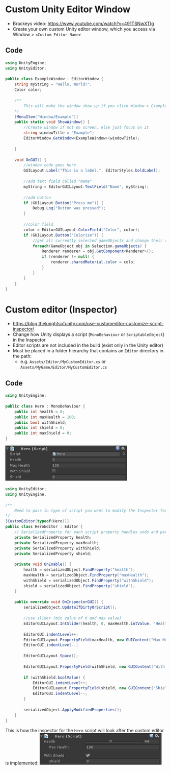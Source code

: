 # Custom Unity Editor Window
- Brackeys video: https://www.youtube.com/watch?v=491TSNwXTIg
- Create your own custom Unity editor window, which you access via Window > `<Custom Editor Name>`
## Code
```c#
using UnityEngine;
using UnityEditor;

public class ExampleWindow : EditorWindow {
    string myString = "Hello, World!";
    Color color;

    /**
        This will make the window show up if you click Window > Example in the Unity editor 
    */
    [MenuItem("Window/Example")]
    public static void ShowWindow() {
        //Create window if not on screen, else just focus on it 
        string windowTitle = "Example";
        EditorWindow.GetWindow<ExampleWindow>(windowTitle);

    }

    void OnGUI() {
        //window code goes here
        GUILayout.Label("This is a label.", EditorStyles.boldLabel);

        //add text field called "Name"
        myString = EditorGUILayout.TextField("Name", myString);

        //add button
        if (GUILayout.Button("Press me")) {
            Debug.Log("Button was pressed");
        }

        //color field
        color = EditorGUILayout.ColorField("Color", color);
        if (GUILayout.Button("Colorize")) {
            //get all currently selected gameObjects and change their color to the color field
            foreach(GameObject obj in Selection.gameObjects) {
                Renderer renderer = obj.GetComponent<Renderer>();
                if (renderer != null) {
                    renderer.sharedMaterial.color = colo;
                }
            }
        }
    }
}
```

# Custom editor (Inspector)
- https://blog.theknightsofunity.com/use-customeditor-customize-script-inspector/
- Change how Unity displays a script (`MonoBehaviour` or `ScriptableObject`) in the Inspector
- Editor scripts are not included in the build (exist only in the Unity editor)
- Must be placed in a folder hierarchy that contains an `Editor` directory in the path:
    - e.g. `Assets/Editor/MyCustomEditor.cs` or `Assets/MyGame/Editor/MyCustomEditor.cs`

## Code
```c#
using UnityEngine;
 
public class Hero : MonoBehaviour {
    public int health = 0;
    public int maxHealth = 100;
    public bool withShield;
    public int shield = 0;
    public int maxShield = 0;
}
```
![How inspector looks by default](images/UnityEditor/before.png)

```c#
using UnityEditor;
using UnityEngine;
 
/**
    Need to pass in type of script you want to modify the Inspector for 
*/
[CustomEditor(typeof(Hero))]
public class HeroEditor : Editor {
    // SerializedProperty for each script property handles undo and persistence
    private SerializedProperty health;
    private SerializedProperty maxHealth;
    private SerializedProperty withShield;
    private SerializedProperty shield;
 
    private void OnEnable() {
        health = serializedObject.FindProperty("health");
        maxHealth = serializedObject.FindProperty("maxHealth");
        withShield = serializedObject.FindProperty("withShield");
        shield = serializedObject.FindProperty("shield");
    }
 
    public override void OnInspectorGUI() {
        serializedObject.UpdateIfDirtyOrScript();
 
        //use slider (min value of 0 and max value)
        EditorGUILayout.IntSlider(health, 0, maxHealth.intValue, "Health");
 
        EditorGUI.indentLevel++;
        EditorGUILayout.PropertyField(maxHealth, new GUIContent("Max Health"));
        EditorGUI.indentLevel--;
 
        EditorGUILayout.Space();
 
        EditorGUILayout.PropertyField(withShield, new GUIContent("With Shield"));
 
        if (withShield.boolValue) {
            EditorGUI.indentLevel++;
            EditorGUILayout.PropertyField(shield, new GUIContent("Shield"));
            EditorGUI.indentLevel--;
        }
 
        serializedObject.ApplyModifiedProperties();
    }
}
```
This is how the inspector for the `Hero` script will look after the custom editor is implemented:
![How inspector looks with custom editor](images/UnityEditor/after.png)